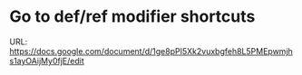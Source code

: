 # Go to def/ref modifier shortcuts

URL: https://docs.google.com/document/d/1ge8pPI5Xk2vuxbgfeh8L5PMEpwmjhs1ayOAijMy0fjE/edit
